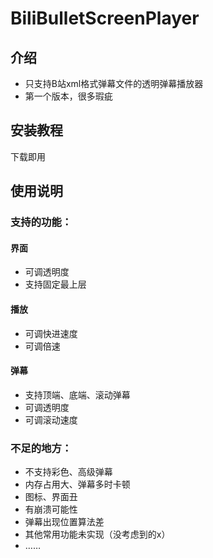 # BiliBulletScreenPlayer

## 介绍

* 只支持B站xml格式弹幕文件的透明弹幕播放器
* 第一个版本，很多瑕疵

## 安装教程

下载即用

## 使用说明
### 支持的功能：
#### 界面
* 可调透明度
* 支持固定最上层
#### 播放
* 可调快进速度
* 可调倍速
#### 弹幕
* 支持顶端、底端、滚动弹幕
* 可调透明度
* 可调滚动速度
### 不足的地方：
* 不支持彩色、高级弹幕
* 内存占用大、弹幕多时卡顿
* 图标、界面丑
* 有崩溃可能性
* 弹幕出现位置算法差
* 其他常用功能未实现（没考虑到的x）
* ……
